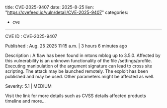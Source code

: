  
title: CVE-2025-9407
date: 2025-8-25
lien: "https://cvefeed.io/vuln/detail/CVE-2025-9407"
categories:
  - cve
---

CVE ID : CVE-2025-9407

Published :  Aug. 25
2025
11:15 a.m. | 3 hours
6 minutes ago

Description : A flaw has been found in mtons mblog up to 3.5.0. Affected by this vulnerability is an unknown functionality of the file /settings/profile. Executing manipulation of the argument signature can lead to cross site scripting. The attack may be launched remotely. The exploit has been published and may be used. Other parameters might be affected as well.

Severity: 5.1 | MEDIUM

Visit the link for more details
such as CVSS details
affected products
timeline
and more...
